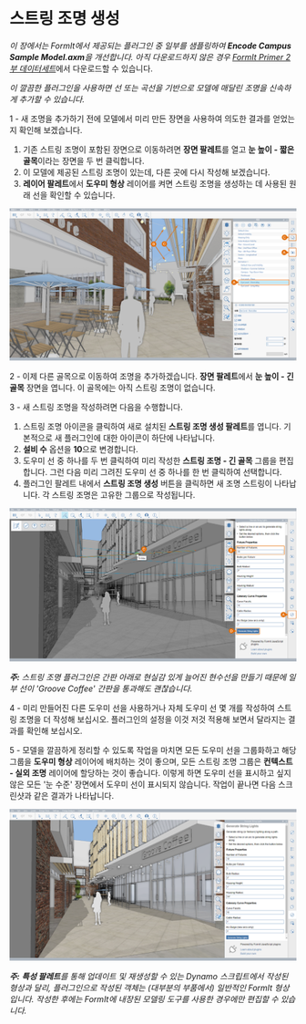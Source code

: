 # 스트링 조명 생성

_이 장에서는 FormIt에서 제공되는 플러그인 중 일부를 샘플링하여_ _**Encode Campus Sample Model.axm**을 개선합니다. 아직 다운로드하지 않은 경우_ [_FormIt Primer 2부 데이터세트_](https://formit-help.s3.amazonaws.com/FormIt+Primer+Part+2+Datasets.zip)에서 다운로드할 수 있습니다.

_이 깔끔한 플러그인을 사용하면 선 또는 곡선을 기반으로 모델에 매달린 조명을 신속하게 추가할 수 있습니다._

1 - 새 조명을 추가하기 전에 모델에서 미리 만든 장면을 사용하여 의도한 결과를 얻었는지 확인해 보겠습니다.

1. 기존 스트링 조명이 포함된 장면으로 이동하려면 **장면 팔레트**를 열고 **눈 높이 - 짧은 골목**이라는 장면을 두 번 클릭합니다.
2. 이 모델에 제공된 스트링 조명이 있는데, 다른 곳에 다시 작성해 보겠습니다.
3. **레이어 팔레트**에서 **도우미 형상** 레이어를 켜면 스트링 조명을 생성하는 데 사용된 원래 선을 확인할 수 있습니다.

![](<../../.gitbook/assets/3 (10).png>)

2 - 이제 다른 골목으로 이동하여 조명을 추가하겠습니다. **장면 팔레트**에서 **눈 높이 - 긴 골목** 장면을 엽니다. 이 골목에는 아직 스트링 조명이 없습니다.

3 - 새 스트링 조명을 작성하려면 다음을 수행합니다.

1. 스트링 조명 아이콘을 클릭하여 새로 설치된 **스트링 조명 생성 팔레트**를 엽니다. 기본적으로 새 플러그인에 대한 아이콘이 하단에 나타납니다.
2. **설비 수** 옵션을 **10**으로 변경합니다.
3. 도우미 선 중 하나를 두 번 클릭하여 미리 작성한 **스트링 조명 - 긴 골목** 그룹을 편집합니다. 그런 다음 미리 그려진 도우미 선 중 하나를 한 번 클릭하여 선택합니다.
4. 플러그인 팔레트 내에서 **스트링 조명 생성** 버튼을 클릭하면 새 조명 스트링이 나타납니다. 각 스트링 조명은 고유한 그룹으로 작성됩니다.

![](<../../.gitbook/assets/4 (6) (1).png>)

_**주:**_ _스트링 조명 플러그인은 간판 아래로 현실감 있게 늘어진 현수선을 만들기 때문에 일부 선이 'Groove Coffee' 간판을 통과해도 괜찮습니다._

4 - 미리 만들어진 다른 도우미 선을 사용하거나 자체 도우미 선 몇 개를 작성하여 스트링 조명을 더 작성해 보십시오. 플러그인의 설정을 이것 저것 적용해 보면서 달라지는 결과를 확인해 보십시오.

5 - 모델을 깔끔하게 정리할 수 있도록 작업을 마치면 모든 도우미 선을 그룹화하고 해당 그룹을 **도우미 형상** 레이어에 배치하는 것이 좋으며, 모든 스트링 조명 그룹은 **컨텍스트 - 실외 조명** 레이어에 할당하는 것이 좋습니다. 이렇게 하면 도우미 선을 표시하고 싶지 않은 모든 '눈 수준' 장면에서 도우미 선이 표시되지 않습니다. 작업이 끝나면 다음 스크린샷과 같은 결과가 나타납니다.

![](<../../.gitbook/assets/5 (3) (1).png>)

_**주:**_ _**특성 팔레트**를 통해 업데이트 및 재생성할 수 있는 Dynamo 스크립트에서 작성된 형상과 달리, 플러그인으로 작성된 객체는 (대부분의 부품에서) 일반적인 FormIt 형상입니다. 작성한 후에는 FormIt에 내장된 모델링 도구를 사용한 경우에만 편집할 수 있습니다._
